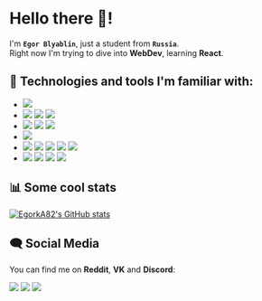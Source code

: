 # Hello there 👋!
I'm **`Egor Blyablin`**, just a student from **`Russia`**.<br>
Right now I'm trying to dive into **WebDev**, learning **React**.

## 🔧 Technologies and tools I'm familiar with:
* <img src="https://img.shields.io/badge/OS-Windows%2011-08b0ec?logo=windows&logoColor=08b0ec&style=flat-square"/>
* <img src="https://img.shields.io/badge/Editor-VSCode-39a8f2?logo=visualstudiocode&logoColor=39a8f2&style=flat-square"/> <img src="https://img.shields.io/badge/ESLint-4B32C3?logo=eslint&style=flat-square"/> <img src="https://img.shields.io/badge/Webpack-grey?logo=webpack&style=flat-square"/>
* <img src="https://img.shields.io/badge/Python-3776ab?logo=python&logoColor=white&style=flat-square"/> <img src="https://img.shields.io/badge/JavaScript-grey?logo=javascript&style=flat-square"/> <img src="https://img.shields.io/badge/Arduino-00979D?logo=arduino&logoColor=white&style=flat-square"/>
* <img src="https://img.shields.io/badge/Qt-41CD52?logo=qt&logoColor=white&style=flat-square"/>
* <img src="https://img.shields.io/badge/HTML-E34F26?logo=html5&logoColor=white&style=flat-square"/> <img src="https://img.shields.io/badge/CSS-1572B6?logo=css3&logoColor=white&style=flat-square"/> <img src="https://img.shields.io/badge/Sass-CC6699?logo=sass&logoColor=white&style=flat-square"/> <img src="https://img.shields.io/badge/Font Awesome-grey?logo=font awesome&style=flat-square"/> <img src="https://img.shields.io/badge/React-grey?logo=react&style=flat-square"/>
* <img src="https://img.shields.io/badge/Django-44b78b?logo=django&style=flat-square"/> <img src="https://img.shields.io/badge/FastAPI-grey?logo=fastapi&style=flat-square"/> <img src="https://img.shields.io/badge/MySQL-4479a1?logo=mysql&logoColor=white&style=flat-square"/> <img src="https://img.shields.io/badge/SQLite-003B57?logo=sqlite&logoColor=white&style=flat-square"/> 

## 📊 Some cool stats
[![EgorkA82's GitHub stats](https://github-readme-stats.vercel.app/api?username=EgorkA82&hide=contribs,prs&count_private=true&show_icons=true)](https://github.com/EgorkA82/github-readme-stats)

## 🗨 Social Media
You can find me on **Reddit**, **VK** and **Discord**:

<a href="https://www.reddit.com/user/EgorukA_82"><img src="https://img.shields.io/badge/Reddit-ff4500?logo=reddit&logoColor=white&style=for-the-badge"/></a>
<a href="https://vk.com/egor_blyablin"><img src="https://img.shields.io/badge/VK-0077ff?logo=vk&logoColor=white&style=for-the-badge"/></a>
<a href="https://discordapp.com/users/449971240556298242"><img src="https://img.shields.io/badge/Discord-5662f6?logo=discord&logoColor=white&style=for-the-badge"/></a>
